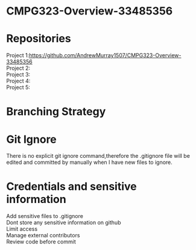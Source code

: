 # CMPG323-Overview-33485356
# Repositories 
Project 1:https://github.com/AndrewMurray1507/CMPG323-Overview-33485356  <br>
Project 2:  <br>
Project 3:  <br>
Project 4:  <br>
Project 5:  <br>

# Branching Strategy

# Git Ignore
There is no explicit git ignore command,therefore the .gitignore file will be edited and committed by manually when I have new files to ignore.

# Credentials and sensitive information
 Add sensitive files to .gitignore <br>
 Dont store any sensitive information on github <br>
 Limit access <br>
 Manage external contributors <br>
 Review code before commit <br>
 
